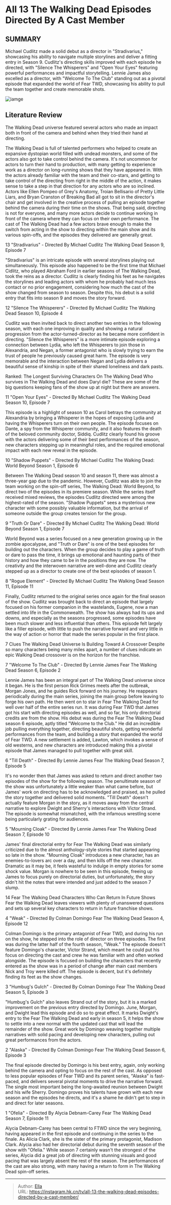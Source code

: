 # All 13 The Walking Dead Episodes Directed By A Cast Member


## SUMMARY 


 Michael Cudlitz made a solid debut as a director in &#34;Stradivarius,&#34; showcasing his ability to navigate multiple storylines and deliver a fitting entry in Season 9. 
 Cudlitz&#39;s directing skills improved with each episode he directed, with &#34;Silence The Whisperers&#34; and &#34;Open Your Eyes&#34; featuring powerful performances and impactful storytelling. 
 Lennie James also excelled as a director, with &#34;Welcome To The Club&#34; standing out as a pivotal episode that expanded the world of Fear TWD, showcasing his ability to pull the team together and create memorable shots. 

![iamge](https://static1.srcdn.com/wordpress/wp-content/uploads/2024/01/walkingdeadepisodes_directedbyactors.jpg)

## Literature Review
The Walking Dead universe featured several actors who made an impact both in front of the camera and behind when they tried their hand at directing.




The Walking Dead is full of talented performers who helped to create an expansive dystopian world filled with undead monsters, and some of the actors also got to take control behind the camera. It&#39;s not uncommon for actors to turn their hand to production, with many getting to experience work as a director on long-running shows that they have appeared in. With the actors already familiar with the team and their co-stars, and getting to take control of the directing from right in the middle of the action, it makes sense to take a step in that direction for any actors who are so inclined.
Actors like Ellen Pompeo of Grey&#39;s Anatomy, Troian Bellisario of Pretty Little Liars, and Bryan Cranston of Breaking Bad all got to sit in the director&#39;s chair and get involved in the creative process of pulling an episode together behind the camera during their time on the shows. That being said, directing is not for everyone, and many more actors decide to continue working in front of the camera where they can focus on their own performance. The cast of The Walking Dead had a few actors brave enough to make the switch from acting in the show to directing within the main show and its various spin-offs, and the episodes they delivered are generally great.









 








 13  &#34;Stradivarius&#34; - Directed By Michael Cudlitz 
The Walking Dead Season 9, Episode 7
        

&#34;Stradivarius&#34; is an intricate episode with several storylines playing out simultaneously. This episode also happened to be the first time that Michael Cidlitz, who played Abraham Ford in earlier seasons of The Walking Dead, took the reins as a director. Cudlitz is clearly finding his feet as he navigates the storylines and leading actors with whom he probably had much less contact or no prior engagement, considering how much the cast of the show changed from season to season. Despite this, his debut is a solid entry that fits into season 9 and moves the story forward.





 12  &#34;Silence The Whisperers&#34; - Directed By Michael Cudlitz 
The Walking Dead Season 10, Episode 4


 







Cudlitz was then invited back to direct another two entries in the following season, with each one improving in quality and showing a natural progression from the actor-turned-director as he became more confident in directing. &#34;Silence the Whisperers&#34; is a more intimate episode exploring a connection between Lydia, who left the Whisperers to join those in Alexandria, and Negan, a former antagonist who is slowly trying to earn the trust of people he previously caused great harm. The episode is very memorable and the interaction between Negan and Lydia delivers a beautiful sense of kinship in spite of their shared loneliness and dark pasts.
            
 
 Ranked: The Longest Surviving Characters On The Walking Dead 
Who survives in The Walking Dead and does Daryl die? These are some of the big questions keeping fans of the show up at night but there are answers.









 11  &#34;Open Your Eyes&#34; - Directed By Michael Cudlitz 
The Walking Dead Season 10, Episode 7
        

This episode is a highlight of season 10 as Carol betrays the community at Alexandria by bringing a Whisperer in the hopes of exposing Lydia and having the Whisperers turn on their own people. The episode focuses on Dante, a spy from the Whisperer community, and it also features the death of the beloved community doctor, Siddiq. Cudlitz clearly found his groove with the actors delivering some of their best performances of the season, new characters stepping up in meaningful roles, and the required emotional impact with each new reveal in the episode.





 10  &#34;Shadow Puppets&#34; - Directed By Michael Cudlitz 
The Walking Dead: World Beyond Season 1, Episode 6
        

Between The Walking Dead season 10 and season 11, there was almost a three-year gap due to the pandemic. However, Cudlitz was able to join the team working on the spin-off series, The Walking Dead: World Beyond, to direct two of the episodes in its premiere season. While the series itself received mixed reviews, the episodes Cudlitz directed were among the highest-rated of the season. &#34;Shadow Puppets&#34; sees a mysterious new character with some possibly valuable information, but the arrival of someone outside the group creates tension for the group.





 9  &#34;Truth Or Dare&#34; - Directed By Michael Cudlitz 
The Walking Dead: World Beyond Season 1, Episode 7
        

World Beyond was a series focused on a new generation growing up in the zombie apocalypse, and &#34;Truth or Dare&#34; is one of the best episodes for building out the characters. When the group decides to play a game of truth or dare to pass the time, it brings up emotional and haunting parts of their history and how they came to be in the positions they are now. The creativity and the interwoven narrative are well-done and Cudlitz clearly stepped up as a director to create one of the best episodes of season 1.





 8  &#34;Rogue Element&#34; - Directed By Michael Cudlitz 
The Walking Dead Season 11, Episode 11


 







Finally, Cudlitz returned to the original series once again for the final season of the show. Cudlitz was brought back to direct an episode that largely focused on his former companion in the wastelands, Eugene, now a man settled into life in the Commonwealth. The show has always had its ups and downs, and especially as the seasons progressed, some episodes have been much slower and less influential than others. This episode felt largely like a filler episode, with little to push the narrative forward and very little in the way of action or horror that made the series popular in the first place.
            
 
 7 Clues The Walking Dead Universe Is Building Toward A Crossover 
Despite so many characters being many miles apart, a number of clues indicate an epic Walking Dead crossover is on the horizon for the franchise.









 7  &#34;Welcome To The Club&#34; - Directed By Lennie James 
Fear The Walking Dead Season 6, Episode 2
        

Lennie James has been an integral part of The Walking Dead universe since it began. He is the first person Rick Grimes meets after the outbreak, Morgan Jones, and he guides Rick forward on his journey. He reappears periodically during the main series, joining the main group before leaving to forge his own path. He then went on to star in Fear The Walking Dead for well over half of the entire series run. It was during Fear TWD that James got his start with directing episodes as well, and so far, his only directorial credits are from the show.
His debut was during the Fear The Walking Dead season 6 episode, aptly titled &#34;Welcome to the Club.&#34; He did an incredible job pulling everything together, directing beautiful shots, getting wonderful performances from the team, and building a story that expanded the world of Fear TWD. A new settlement is added, Lawton, which invokes a sense of old westerns, and new characters are introduced making this a pivotal episode that James managed to pull together with great skill.





 6  &#34;Till Death&#34; - Directed By Lennie James 
Fear The Walking Dead Season 7, Episode 5
        

It&#39;s no wonder then that James was asked to return and direct another two episodes of the show for the following season. The penultimate season of the show was unfortunately a little weaker than what came before, but James&#39; work on directing has to be acknowledged and praised, as he pulled the story together and delivered solid moments. &#34;Till Death&#34; doesn&#39;t actually feature Morgan in the story, as it moves away from the central narrative to explore Dwight and Sherry&#39;s interactions with Victor Strand. The episode is somewhat mismatched, with the infamous wrestling scene being particularly grating for audiences.





 5  &#34;Mourning Cloak&#34; - Directed By Lennie James 
Fear The Walking Dead Season 7, Episode 10
        

James&#39; final directorial entry for Fear The Walking Dead was similarly criticized due to the almost anthology-style stories that started appearing so late in the show. &#34;Mourning Cloak&#34; introduces a new character, has an enemies-to-lovers arc over a day, and then kills off the new character. Dramatic as it may be, it feels wasteful to indulge in empty stories for some shock value. Morgan is nowhere to be seen in this episode, freeing up James to focus purely on directorial duties, but unfortunately, the story didn&#39;t hit the notes that were intended and just added to the season 7 slump.
            
 
 14 Fear The Walking Dead Characters Who Can Return In Future Shows 
Fear the Walking Dead leaves viewers with plenty of unanswered questions and sets up several key characters to return in future franchise shows.









 4  &#34;Weak&#34; - Directed By Colman Domingo 
Fear The Walking Dead Season 4, Episode 12
        

Colman Domingo is the primary antagonist of Fear TWD, and during his run on the show, he stepped into the role of director on three episodes. The first was during the latter half of the fourth season, &#34;Weak.&#34; The episode doesn&#39;t feature Domingo&#39;s character, Victor Strand, which meant he could put his focus on directing the cast and crew he was familiar with and often worked alongside. The episode is focused on building the characters that recently entered as the show was in a period of change after main cast members Nick and Troy were killed off. The episode is decent, but it&#39;s definitely finding its feet as the show changes.





 3  &#34;Humbug&#39;s Gulch&#34; - Directed By Colman Domingo 
Fear The Walking Dead Season 5, Episode 3
        

&#34;Humbug&#39;s Gulch&#34; also leaves Strand out of the story, but it is a marked improvement on the previous entry directed by Domingo. June, Morgan, and Dwight lead this episode and do so to great effect. It marks Dwight&#39;s entry to the Fear The Walking Dead and early in season 5, it helps the show to settle into a new normal with the updated cast that will lead the remainder of the show. Great work by Domingo weaving together multiple narratives with solid pacing and developing new characters, pulling out great performances from the actors.





 2  &#34;Alaska&#34; - Directed By Colman Domingo 
Fear The Walking Dead Season 6, Episode 3
        

The final episode directed by Domingo is his best entry, again, only working behind the camera and opting to focus on the rest of the cast. As opposed to less popular episodes of Fear TWD and its parent series, &#34;Alaska&#34; is fast-paced, and delivers several pivotal moments to drive the narrative forward. The single most important being the long-awaited reunion between Dwight and his wife Sherry. Domingo proves his talents have grown with each new season and the episodes he directs, and it&#39;s a shame he didn&#39;t get to step in and direct for later seasons.





 1  &#34;Ofelia&#34; - Directed By Alycia Debnam-Carey 
Fear The Walking Dead Season 7, Episode 11


 







Alycia Debnam-Carey has been central to FTWD since the very beginning, having appeared in the first episode and continuing in the series to the finale. As Alicia Clark, she is the sister of the primary protagonist, Madison Clark. Alycia also had her directorial debut during the seventh season of the show with &#34;Ofelia.&#34; While season 7 certainly wasn&#39;t the strongest of the series, Alycia did a great job of directing with stunning visuals and good pacing that was largely absent the rest of the season. The performances of the cast are also strong, with many having a return to form in The Walking Dead spin-off series. 

---

> Author: [Ella](https://instagram.hk.cn/)  
> URL: https://instagram.hk.cn/tv/all-13-the-walking-dead-episodes-directed-by-a-cast-member/  

